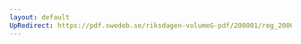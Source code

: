 ```yaml
---
layout: default
UpRedirect: https://pdf.swedeb.se/riksdagen-volumeG-pdf/200001/reg_200001/reg_200001_0573.pdf
---
```

